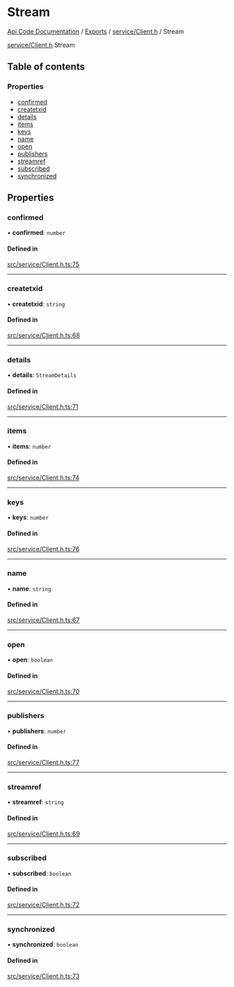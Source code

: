 # Stream
 
[Api Code Documentation](../README.md) / [Exports](../modules.md) / [service/Client.h](../modules/service_Client_h.md) / Stream

[service/Client.h](../modules/service_Client_h.md).Stream

## Table of contents

### Properties

- [confirmed](service_Client_h.Stream.md#confirmed)
- [createtxid](service_Client_h.Stream.md#createtxid)
- [details](service_Client_h.Stream.md#details)
- [items](service_Client_h.Stream.md#items)
- [keys](service_Client_h.Stream.md#keys)
- [name](service_Client_h.Stream.md#name)
- [open](service_Client_h.Stream.md#open)
- [publishers](service_Client_h.Stream.md#publishers)
- [streamref](service_Client_h.Stream.md#streamref)
- [subscribed](service_Client_h.Stream.md#subscribed)
- [synchronized](service_Client_h.Stream.md#synchronized)

## Properties

### confirmed

• **confirmed**: `number`

#### Defined in

[src/service/Client.h.ts:75](https://github.com/openkfw/TruBudget/blob/4d7fd4be/api/src/service/Client.h.ts#L75)

___

### createtxid

• **createtxid**: `string`

#### Defined in

[src/service/Client.h.ts:68](https://github.com/openkfw/TruBudget/blob/4d7fd4be/api/src/service/Client.h.ts#L68)

___

### details

• **details**: `StreamDetails`

#### Defined in

[src/service/Client.h.ts:71](https://github.com/openkfw/TruBudget/blob/4d7fd4be/api/src/service/Client.h.ts#L71)

___

### items

• **items**: `number`

#### Defined in

[src/service/Client.h.ts:74](https://github.com/openkfw/TruBudget/blob/4d7fd4be/api/src/service/Client.h.ts#L74)

___

### keys

• **keys**: `number`

#### Defined in

[src/service/Client.h.ts:76](https://github.com/openkfw/TruBudget/blob/4d7fd4be/api/src/service/Client.h.ts#L76)

___

### name

• **name**: `string`

#### Defined in

[src/service/Client.h.ts:67](https://github.com/openkfw/TruBudget/blob/4d7fd4be/api/src/service/Client.h.ts#L67)

___

### open

• **open**: `boolean`

#### Defined in

[src/service/Client.h.ts:70](https://github.com/openkfw/TruBudget/blob/4d7fd4be/api/src/service/Client.h.ts#L70)

___

### publishers

• **publishers**: `number`

#### Defined in

[src/service/Client.h.ts:77](https://github.com/openkfw/TruBudget/blob/4d7fd4be/api/src/service/Client.h.ts#L77)

___

### streamref

• **streamref**: `string`

#### Defined in

[src/service/Client.h.ts:69](https://github.com/openkfw/TruBudget/blob/4d7fd4be/api/src/service/Client.h.ts#L69)

___

### subscribed

• **subscribed**: `boolean`

#### Defined in

[src/service/Client.h.ts:72](https://github.com/openkfw/TruBudget/blob/4d7fd4be/api/src/service/Client.h.ts#L72)

___

### synchronized

• **synchronized**: `boolean`

#### Defined in

[src/service/Client.h.ts:73](https://github.com/openkfw/TruBudget/blob/4d7fd4be/api/src/service/Client.h.ts#L73)
